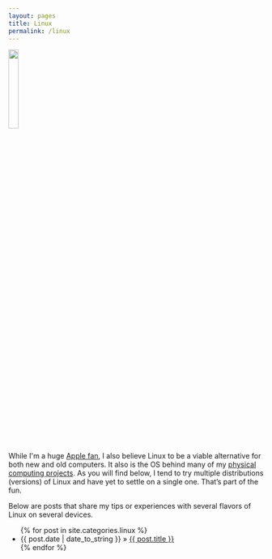 ```yaml
---
layout: pages
title: Linux
permalink: /linux
---
```


<img class="category" src="http://www.stevencombs.com/images/design/linux.svg" width="20%" />

While I'm a huge [Apple fan](/apple.html), I also believe Linux to be a viable alternative for both new and old computers. It also is the OS behind many of my [physical computing projects](http://www.stevencombs.com/embedded.html). As you will find below, I tend to try multiple distributions (versions) of Linux and have yet to settle on a single one. That’s part of the fun.

Below are posts that share my tips or experiences with several flavors of Linux on several devices.

<ul id="blog-posts" class="posts">
{% for post in site.categories.linux %}
    <li><span>{{ post.date | date_to_string }} &raquo; </span><a href="{{ post.url }}">{{ post.title }}</a></li>
{% endfor %}
</ul>

